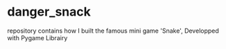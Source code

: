 # danger_snack
repository contains how I built the famous mini game 'Snake', Developped with Pygame Librairy 
